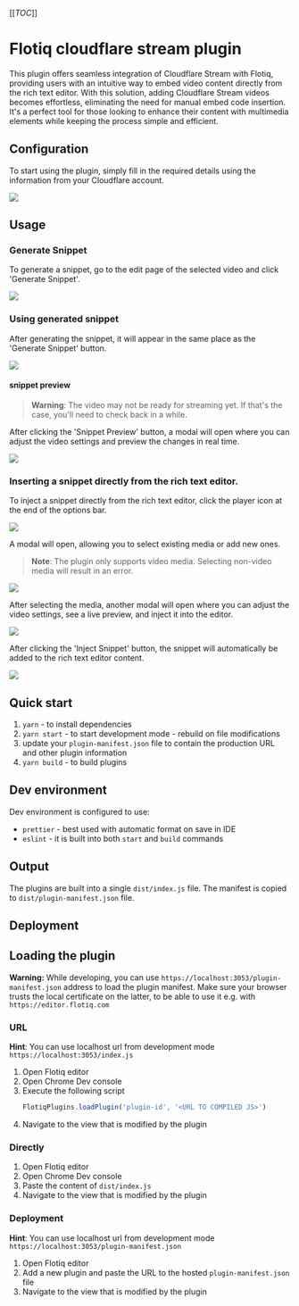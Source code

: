 [[_TOC_]]

# Flotiq cloudflare stream plugin

This plugin offers seamless integration of Cloudflare Stream with Flotiq, providing users with an intuitive way to embed
video content directly from the rich text editor. With this solution, adding Cloudflare Stream videos becomes
effortless, eliminating the need for manual embed code insertion. It's a perfect tool for those looking to enhance their
content with multimedia elements while keeping the process simple and efficient.

## Configuration

To start using the plugin, simply fill in the required details using the information from your Cloudflare account.

![](.docs/images/settings.png)

## Usage

### Generate Snippet

To generate a snippet, go to the edit page of the selected video and click 'Generate Snippet'.

![](.docs/images/generete-iframe.png)

### Using generated snippet

After generating the snippet, it will appear in the same place as the 'Generate Snippet' button.

![](.docs/images/generated-snippet.png)

#### snippet preview
> **Warning**: The video may not be ready for streaming yet. If that's the case, you'll need to check back in a while.

After clicking the 'Snippet Preview' button, a modal will open where you can adjust the video settings and preview the
changes in real time.

![](.docs/images/video-settings.png)

### Inserting a snippet directly from the rich text editor.

To inject a snippet directly from the rich text editor, click the player icon at the end of the options bar.

![](.docs/images/richtext-editor-btn.png)

A modal will open, allowing you to select existing media or add new ones.
> **Note**: The plugin only supports video media. Selecting non-video media will result in an error.

![](.docs/images/media-picker-modal.png)

After selecting the media, another modal will open where you can adjust the video settings, see a live preview, and
inject it into the editor.

![](.docs/images/snippet-settings.png)

After clicking the 'Inject Snippet' button, the snippet will automatically be added to the rich text editor content.

![](.docs/images/snippet-injected-to-editor.png)


## Quick start

1. `yarn` - to install dependencies
2. `yarn start` - to start development mode - rebuild on file modifications
3. update your `plugin-manifest.json` file to contain the production URL and other plugin information
4. `yarn build` - to build plugins

## Dev environment

Dev environment is configured to use:

* `prettier` - best used with automatic format on save in IDE
* `eslint` - it is built into both `start` and `build` commands

## Output

The plugins are built into a single `dist/index.js` file. The manifest is copied to `dist/plugin-manifest.json` file.

## Deployment

<!-- TO DO -->

## Loading the plugin

**Warning:** While developing, you can use  `https://localhost:3053/plugin-manifest.json` address to load the plugin
manifest. Make sure your browser trusts the local certificate on the latter, to be able to use it e.g. with
`https://editor.flotiq.com`

### URL

**Hint**: You can use localhost url from development mode `https://localhost:3053/index.js`

1. Open Flotiq editor
2. Open Chrome Dev console
3. Execute the following script
   ```javascript
   FlotiqPlugins.loadPlugin('plugin-id', '<URL TO COMPILED JS>')
   ```
4. Navigate to the view that is modified by the plugin

### Directly

1. Open Flotiq editor
2. Open Chrome Dev console
3. Paste the content of `dist/index.js`
4. Navigate to the view that is modified by the plugin

### Deployment

**Hint**: You can use localhost url from development mode `https://localhost:3053/plugin-manifest.json`

1. Open Flotiq editor
2. Add a new plugin and paste the URL to the hosted `plugin-manifest.json` file
3. Navigate to the view that is modified by the plugin
